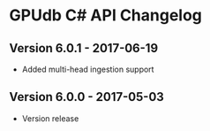 GPUdb C# API Changelog
=======================

Version 6.0.1 - 2017-06-19
--------------------------

-   Added multi-head ingestion support


Version 6.0.0 - 2017-05-03
--------------------------

-   Version release
